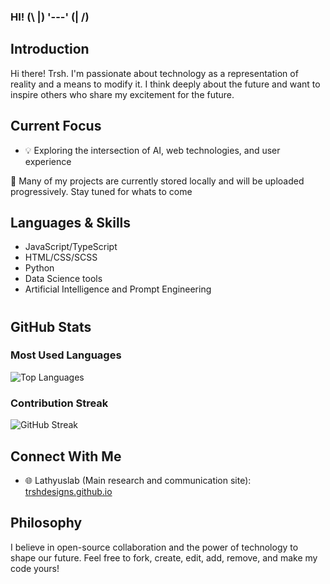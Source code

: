 ### HI! (\ |) '---' (| /)

## Introduction

Hi there! Trsh. I'm passionate about technology as a representation of reality and a means to modify it. I think deeply about the future and want to inspire others who share my excitement for the future.

## Current Focus
- 💡 Exploring the intersection of AI, web technologies, and user experience

🚧 Many of my projects are currently stored locally and will be uploaded progressively. Stay tuned for whats to come
## Languages & Skills
- JavaScript/TypeScript
- HTML/CSS/SCSS
- Python
- Data Science tools
- Artificial Intelligence and Prompt Engineering
#
## GitHub Stats
### Most Used Languages
![Top Languages](https://github-readme-stats.vercel.app/api/top-langs/?username=TrshDesigns&layout=compact&theme=radical)
### Contribution Streak
![GitHub Streak](https://github-readme-streak-stats.herokuapp.com/?user=TrshDesigns&theme=radical)
## Connect With Me
- 🌐 Lathyuslab (Main research and communication site): [trshdesigns.github.io](https://trshdesigns.github.io)
## Philosophy
I believe in open-source collaboration and the power of technology to shape our future. Feel free to fork, create, edit, add, remove, and make my code yours!
